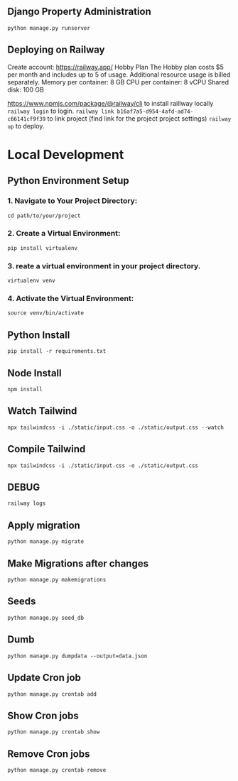 ## Django Property Administration

```python manage.py runserver       ```

## Deploying on Railway
Create account: https://railway.app/
Hobby Plan
The Hobby plan costs $5 per month and includes up to 5 of usage. Additional resource usage is billed separately.
Memory per container: 8 GB
CPU per container: 8 vCPU
Shared disk: 100 GB

https://www.npmjs.com/package/@railway/cli to install raillway locally
```railway login``` to login.
```railway link b16af7a5-d954-4afd-ad74-c66141cf9f39``` to link project (find link for the project project settings)
```railway up``` to deploy.


# Local Development

## Python Environment Setup

### 1. Navigate to Your Project Directory:
```cd path/to/your/project```

### 2. Create a Virtual Environment:
 ```pip install virtualenv```

### 3. reate a virtual environment in your project directory.
```virtualenv venv```

### 4. Activate the Virtual Environment:
 ```source venv/bin/activate```

## Python Install
```pip install -r requirements.txt```

## Node Install
```npm install```

## Watch Tailwind
```npx tailwindcss -i ./static/input.css -o ./static/output.css --watch```

## Compile Tailwind
```npx tailwindcss -i ./static/input.css -o ./static/output.css```


## DEBUG
```railway logs```

## Apply migration
```python manage.py migrate```

## Make Migrations after changes
```python manage.py makemigrations```


## Seeds
```python manage.py seed_db```


## Dumb 
```python manage.py dumpdata --output=data.json```

## Update Cron job
```python manage.py crontab add```
## Show Cron jobs
```python manage.py crontab show```
## Remove Cron jobs
```python manage.py crontab remove```